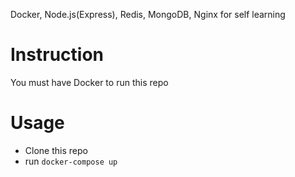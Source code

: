 Docker, Node.js(Express), Redis, MongoDB, Nginx for self learning

# Instruction  
You must have Docker to run this repo

# Usage  
- Clone this repo
- run `docker-compose up`
